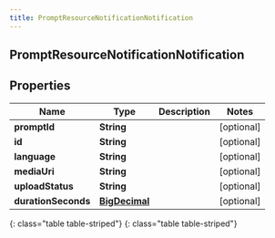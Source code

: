 ```yaml
---
title: PromptResourceNotificationNotification
---
```

## PromptResourceNotificationNotification


## Properties

| Name | Type | Description | Notes |
| ------------ | ------------- | ------------- | ------------- |
| **promptId** | **String** |  |  [optional] |
| **id** | **String** |  |  [optional] |
| **language** | **String** |  |  [optional] |
| **mediaUri** | **String** |  |  [optional] |
| **uploadStatus** | **String** |  |  [optional] |
| **durationSeconds** | [**BigDecimal**](BigDecimal.html) |  |  [optional] |
{: class="table table-striped"}
{: class="table table-striped"}


